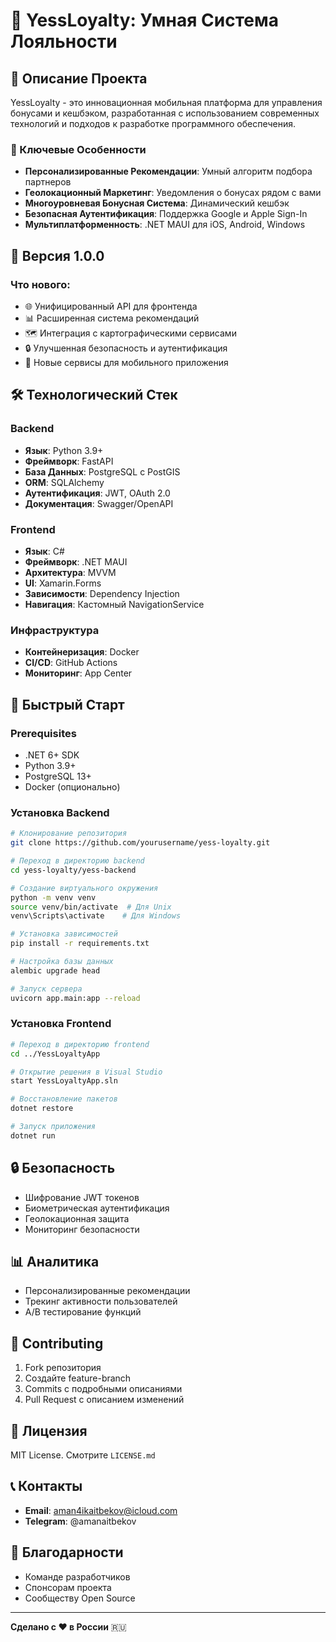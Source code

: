# 🚀 YessLoyalty: Умная Система Лояльности

## 📝 Описание Проекта

YessLoyalty - это инновационная мобильная платформа для управления бонусами и кешбэком, разработанная с использованием современных технологий и подходов к разработке программного обеспечения.

### 🌟 Ключевые Особенности

- **Персонализированные Рекомендации**: Умный алгоритм подбора партнеров
- **Геолокационный Маркетинг**: Уведомления о бонусах рядом с вами
- **Многоуровневая Бонусная Система**: Динамический кешбэк
- **Безопасная Аутентификация**: Поддержка Google и Apple Sign-In
- **Мультиплатформенность**: .NET MAUI для iOS, Android, Windows

## 🚀 Версия 1.0.0

### Что нового:
- 🌐 Унифицированный API для фронтенда
- 📊 Расширенная система рекомендаций
- 🗺️ Интеграция с картографическими сервисами
- 🔒 Улучшенная безопасность и аутентификация
- 📱 Новые сервисы для мобильного приложения

## 🛠 Технологический Стек

### Backend
- **Язык**: Python 3.9+
- **Фреймворк**: FastAPI
- **База Данных**: PostgreSQL с PostGIS
- **ORM**: SQLAlchemy
- **Аутентификация**: JWT, OAuth 2.0
- **Документация**: Swagger/OpenAPI

### Frontend
- **Язык**: C#
- **Фреймворк**: .NET MAUI
- **Архитектура**: MVVM
- **UI**: Xamarin.Forms
- **Зависимости**: Dependency Injection
- **Навигация**: Кастомный NavigationService

### Инфраструктура
- **Контейнеризация**: Docker
- **CI/CD**: GitHub Actions
- **Мониторинг**: App Center

## 🚀 Быстрый Старт

### Prerequisites
- .NET 6+ SDK
- Python 3.9+
- PostgreSQL 13+
- Docker (опционально)

### Установка Backend

```bash
# Клонирование репозитория
git clone https://github.com/yourusername/yess-loyalty.git

# Переход в директорию backend
cd yess-loyalty/yess-backend

# Создание виртуального окружения
python -m venv venv
source venv/bin/activate  # Для Unix
venv\Scripts\activate    # Для Windows

# Установка зависимостей
pip install -r requirements.txt

# Настройка базы данных
alembic upgrade head

# Запуск сервера
uvicorn app.main:app --reload
```

### Установка Frontend

```bash
# Переход в директорию frontend
cd ../YessLoyaltyApp

# Открытие решения в Visual Studio
start YessLoyaltyApp.sln

# Восстановление пакетов
dotnet restore

# Запуск приложения
dotnet run
```

## 🔒 Безопасность

- Шифрование JWT токенов
- Биометрическая аутентификация
- Геолокационная защита
- Мониторинг безопасности

## 📊 Аналитика

- Персонализированные рекомендации
- Трекинг активности пользователей
- A/B тестирование функций

## 🤝 Contributing

1. Fork репозитория
2. Создайте feature-branch
3. Commits с подробными описаниями
4. Pull Request с описанием изменений

## 📄 Лицензия

MIT License. Смотрите `LICENSE.md`

## 📞 Контакты

- **Email**: aman4ikaitbekov@icloud.com
- **Telegram**: @amanaitbekov

## 🙏 Благодарности

- Команде разработчиков
- Спонсорам проекта
- Сообществу Open Source

---

**Сделано с ❤️ в России** 🇷🇺

